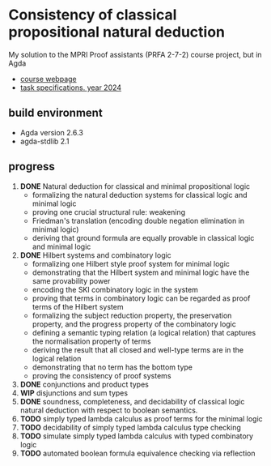 # Consistency of classical propositional natural deduction

My solution to the MPRI Proof assistants (PRFA 2-7-2) course project, but in Agda

- [course webpage](https://mpri-prfa.github.io/)
- [task specifications. year 2024](https://mpri-prfa.github.io/2024/project24.pdf)

## build environment

- Agda version 2.6.3
- agda-stdlib 2.1

## progress

1. **DONE** Natural deduction for classical and minimal propositional logic
    - formalizing the natural deduction systems for classical logic and minimal logic
    - proving one crucial structural rule: weakening
    - Friedman's translation (encoding double negation elimination in minimal logic)
    - deriving that ground formula are equally provable in classical logic and minimal logic
2. **DONE** Hilbert systems and combinatory logic
    - formalizing one Hilbert style proof system for minimal logic
    - demonstrating that the Hilbert system and minimal logic have the same provability power
    - encoding the SKI combinatory logic in the system
    - proving that terms in combinatory logic can be regarded as proof terms of the Hilbert system
    - formalizing the subject reduction property, the preservation property, and the progress property of the combinatory logic
    - defining a semantic typing relation (a logical relation) that captures the normalisation property of terms
    - deriving the result that all closed and well-type terms are in the logical relation
    - demonstrating that no term has the bottom type
    - proving the consistency of proof systems
3. **DONE** conjunctions and product types
4. **WIP** disjunctions and sum types
5. **DONE** soundness, completeness, and decidability of classical logic natural deduction with respect to boolean semantics.
6. **TODO** simply typed lambda calculus as proof terms for the minimal logic
7. **TODO** decidability of simply typed lambda calculus type checking
8. **TODO** simulate simply typed lambda calculus with typed combinatory logic
9. **TODO** automated boolean formula equivalence checking via reflection
